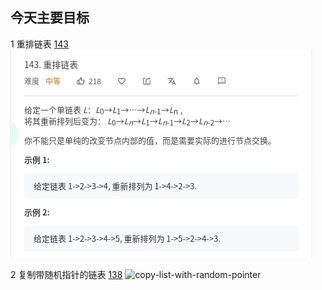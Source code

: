 ## 今天主要目标
1 重排链表 [143](https://leetcode-cn.com/problems/reorder-list/)
![reorder-list](./images/reorder-list.jpg)

2 复制带随机指针的链表 [138](https://leetcode-cn.com/problems/copy-list-with-random-pointer/)
![copy-list-with-random-pointer](./images/copy-list-with-random-pointer.jpg)
